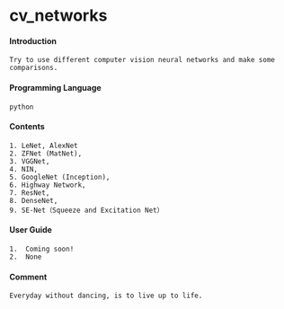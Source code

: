 # cv_networks

#### Introduction

	Try to use different computer vision neural networks and make some comparisons.

#### Programming Language

	python

#### Contents

	1. LeNet, AlexNet
	2. ZFNet (MatNet), 
	3. VGGNet,
	4. NIN, 
	5. GoogleNet (Inception), 
	6. Highway Network, 
	7. ResNet, 
	8. DenseNet, 
	9. SE-Net（Squeeze and Excitation Net）

#### User Guide

	1.  Coming soon!
	2.  None
	
#### Comment

	Everyday without dancing, is to live up to life.
